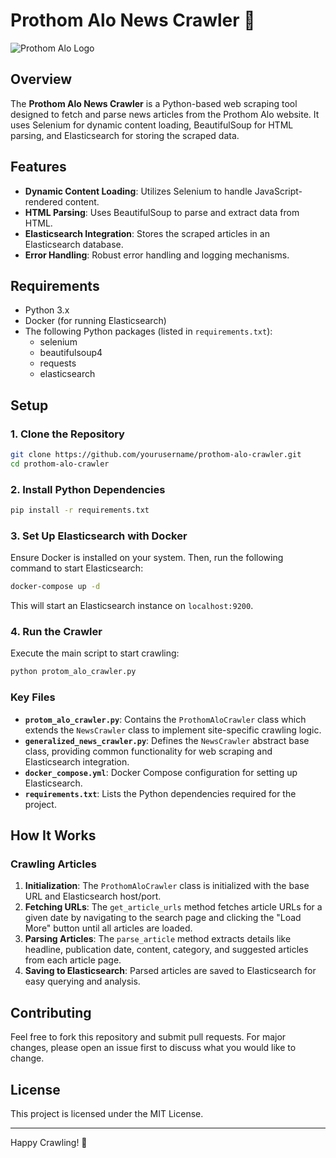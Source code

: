 # Prothom Alo News Crawler 📰

![Prothom Alo Logo](https://dwg-office.com/wp-content/uploads/2020/05/Prothom-Alo-logo-300x175.jpg)

## Overview

The **Prothom Alo News Crawler** is a Python-based web scraping tool designed to fetch and parse news articles from the Prothom Alo website. It uses Selenium for dynamic content loading, BeautifulSoup for HTML parsing, and Elasticsearch for storing the scraped data.

## Features

- **Dynamic Content Loading**: Utilizes Selenium to handle JavaScript-rendered content.
- **HTML Parsing**: Uses BeautifulSoup to parse and extract data from HTML.
- **Elasticsearch Integration**: Stores the scraped articles in an Elasticsearch database.
- **Error Handling**: Robust error handling and logging mechanisms.

## Requirements

- Python 3.x
- Docker (for running Elasticsearch)
- The following Python packages (listed in `requirements.txt`):
  - selenium
  - beautifulsoup4
  - requests
  - elasticsearch

## Setup

### 1. Clone the Repository
```bash
git clone https://github.com/yourusername/prothom-alo-crawler.git
cd prothom-alo-crawler
```
### 2. Install Python Dependencies

```bash
pip install -r requirements.txt
```

### 3. Set Up Elasticsearch with Docker

Ensure Docker is installed on your system. Then, run the following command to start Elasticsearch:

```bash
docker-compose up -d
```


This will start an Elasticsearch instance on `localhost:9200`.

### 4. Run the Crawler

Execute the main script to start crawling:

```bash
python protom_alo_crawler.py
```



### Key Files

- **`protom_alo_crawler.py`**: Contains the `ProthomAloCrawler` class which extends the `NewsCrawler` class to implement site-specific crawling logic.
- **`generalized_news_crawler.py`**: Defines the `NewsCrawler` abstract base class, providing common functionality for web scraping and Elasticsearch integration.
- **`docker_compose.yml`**: Docker Compose configuration for setting up Elasticsearch.
- **`requirements.txt`**: Lists the Python dependencies required for the project.

## How It Works

### Crawling Articles

1. **Initialization**: The `ProthomAloCrawler` class is initialized with the base URL and Elasticsearch host/port.
2. **Fetching URLs**: The `get_article_urls` method fetches article URLs for a given date by navigating to the search page and clicking the "Load More" button until all articles are loaded.
3. **Parsing Articles**: The `parse_article` method extracts details like headline, publication date, content, category, and suggested articles from each article page.
4. **Saving to Elasticsearch**: Parsed articles are saved to Elasticsearch for easy querying and analysis.


## Contributing

Feel free to fork this repository and submit pull requests. For major changes, please open an issue first to discuss what you would like to change.

## License

This project is licensed under the MIT License.

---

Happy Crawling! 🚀